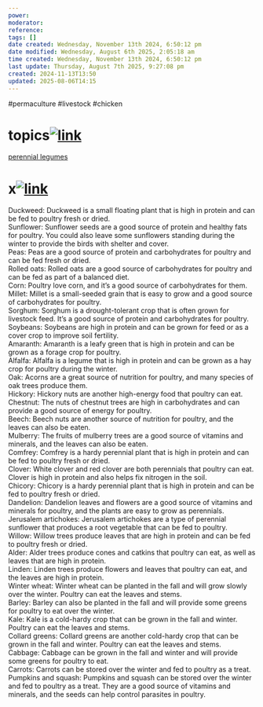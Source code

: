 ```yaml
---
power: 
moderator: 
reference: 
tags: []
date created: Wednesday, November 13th 2024, 6:50:12 pm
date modified: Wednesday, August 6th 2025, 2:05:18 am
time created: Wednesday, November 13th 2024, 6:50:12 pm
last update: Thursday, August 7th 2025, 9:27:08 pm
created: 2024-11-13T13:50
updated: 2025-08-06T14:15
---
```

#permaculture #livestock #chicken

# topics[![link](https://localhost/tiki-26.2/img/icons/link.png)](https://localhost/tiki-26.2/tiki-index.php?page=chicken-feed#topics)

[perennial legumes](https://localhost/tiki-26.2/tiki-editpage.php?page=perennial+legumes)

# x[![link](https://localhost/tiki-26.2/img/icons/link.png)](https://localhost/tiki-26.2/tiki-index.php?page=chicken-feed#x)

  
Duckweed: Duckweed is a small floating plant that is high in protein and can be fed to poultry fresh or dried.  
Sunflower: Sunflower seeds are a good source of protein and healthy fats for poultry. You could also leave some sunflowers standing during the winter to provide the birds with shelter and cover.  
Peas: Peas are a good source of protein and carbohydrates for poultry and can be fed fresh or dried.  
Rolled oats: Rolled oats are a good source of carbohydrates for poultry and can be fed as part of a balanced diet.  
Corn: Poultry love corn, and it’s a good source of carbohydrates for them.  
Millet: Millet is a small-seeded grain that is easy to grow and a good source of carbohydrates for poultry.  
Sorghum: Sorghum is a drought-tolerant crop that is often grown for livestock feed. It’s a good source of protein and carbohydrates for poultry.  
Soybeans: Soybeans are high in protein and can be grown for feed or as a cover crop to improve soil fertility.  
Amaranth: Amaranth is a leafy green that is high in protein and can be grown as a forage crop for poultry.  
Alfalfa: Alfalfa is a legume that is high in protein and can be grown as a hay crop for poultry during the winter.  
Oak: Acorns are a great source of nutrition for poultry, and many species of oak trees produce them.  
Hickory: Hickory nuts are another high-energy food that poultry can eat.  
Chestnut: The nuts of chestnut trees are high in carbohydrates and can provide a good source of energy for poultry.  
Beech: Beech nuts are another source of nutrition for poultry, and the leaves can also be eaten.  
Mulberry: The fruits of mulberry trees are a good source of vitamins and minerals, and the leaves can also be eaten.  
Comfrey: Comfrey is a hardy perennial plant that is high in protein and can be fed to poultry fresh or dried.  
Clover: White clover and red clover are both perennials that poultry can eat. Clover is high in protein and also helps fix nitrogen in the soil.  
Chicory: Chicory is a hardy perennial plant that is high in protein and can be fed to poultry fresh or dried.  
Dandelion: Dandelion leaves and flowers are a good source of vitamins and minerals for poultry, and the plants are easy to grow as perennials.  
Jerusalem artichokes: Jerusalem artichokes are a type of perennial sunflower that produces a root vegetable that can be fed to poultry.  
Willow: Willow trees produce leaves that are high in protein and can be fed to poultry fresh or dried.  
Alder: Alder trees produce cones and catkins that poultry can eat, as well as leaves that are high in protein.  
Linden: Linden trees produce flowers and leaves that poultry can eat, and the leaves are high in protein.  
Winter wheat: Winter wheat can be planted in the fall and will grow slowly over the winter. Poultry can eat the leaves and stems.  
Barley: Barley can also be planted in the fall and will provide some greens for poultry to eat over the winter.  
Kale: Kale is a cold-hardy crop that can be grown in the fall and winter. Poultry can eat the leaves and stems.  
Collard greens: Collard greens are another cold-hardy crop that can be grown in the fall and winter. Poultry can eat the leaves and stems.  
Cabbage: Cabbage can be grown in the fall and winter and will provide some greens for poultry to eat.  
Carrots: Carrots can be stored over the winter and fed to poultry as a treat.  
Pumpkins and squash: Pumpkins and squash can be stored over the winter and fed to poultry as a treat. They are a good source of vitamins and minerals, and the seeds can help control parasites in poultry.